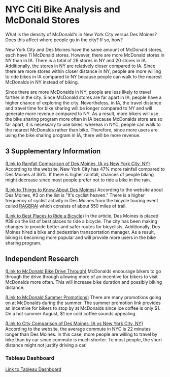 # NYC Citi Bike Analysis and McDonald Stores
What is the density of McDonald's in New York City versus Des Moines? 
Does this affect where people go in the city? 
If so, how?

New York City and Des Moines have the same amount of McDonald stores, each have 11 McDonald stores. However, there are more McDonald stores in NY than in IA. There is a total of 26 stores in NY and 20 stores in IA. Additionally, the stores in NY are relatively closer compared to IA. Since there are more stores within closer distance in NY, people are more willing to ride bikes in IA compared to NY because people can walk to the nearest McDonalds in NY instead of biking. 

Since there are more McDonalds in NY, people are less likely to travel farther in the city. Since McDonald stores are far apart in IA, people have a higher chance of exploring the city. Nevertheless, in IA, the travel distance and travel time for bike sharing will be longer compared to NY and will generate more revenue compared to NY. As a result, more bikers will use the bike sharing program more often in IA because McDonalds store are so far apart, it is necessary to use bikes; whereas in NYC, people can walk to the nearest McDonalds rather than bike. Therefore, since more users are using the bike sharing program in IA, there will be more revenue.

## 3 Supplementary Information
[(Link to Rainfall Comparison of Des Moines, IA vs New York City, NY)](https://www.bestplaces.net/compare-cities/des_moines_ia/new_york_ny/climate)
According to the website, New York City has 47% more rainfall compared to Des Moines at 36%. If there is higher rainfall, chances of people biking might decrease since most people prefer not to ride a bike in the rain.

[(Link to Things to Know About Des Moines)](https://www.sparefoot.com/moving/moving-to-des-moines-ia/20-things-you-need-to-know-before-moving-to-des-moines/)
According to the website about Des Moines, #3 on the list is "It's cyclist heaven." There is a higher frequency of cyclist activity in Des Moines from the bicycle touring event called [RAGBRAI](https://ragbrai.com/) which consists of about 550 miles of trail.

[(Link to Best Places to Ride a Bicycle)](https://www.bicycling.com/culture/a23676188/best-bike-cities-2018/)
In the article, Des Moines is placed #38 on the list of best places to ride a bicycle. The city has been making changes to provide better and safer routes for bicyclists. Additionally, Des Moines hired a bike and pedestrian transportation manager. As a result, biking is becoming more popular and will provide more users in the bike sharing program.


## Independent Research
[(Link to McDonald Bike Drive Through)](https://www.foodandwine.com/news/mcdonald-s-wants-you-bike-through-drive-thru)
McDonalds encourage bikers to go through the drive through allowing more of an incentive for bikers to visit McDonalds more often. This will increase bike duration and possibly biking distance.

[(Link to McDonald Summer Promotions)](https://www.narcity.com/eat-drink/ca/mcdonalds-canada-summer-drink-days-2020-starts-on-june-29-and-iced-coffee-is-only-dollar1)
There are many promotions going on at McDonalds during the summer. The summer promotion link provides an incentive for bikers to stop by at McDonalds since ice coffee is only $1. On a hot summer August, $1 ice cold coffee sounds appealing.

[(Link to City Comparison of Des Moines, IA vs New York City, NY)](https://www.bestplaces.net/compare-cities/des_moines_ia/new_york_ny/overview)
According to the website, the average commute in NYC is 22 minutes longer than Des Moines. In this case, more people are willing to travel by bike than by car since commute is much shorter. To most people, the short distance might not justify driving a car.


### Tableau Dashboard
[Link to Tableau Dashboard](https://public.tableau.com/shared/BYFYWB383?:display_count=n&:origin=viz_share_link)
